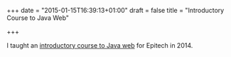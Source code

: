 +++
date = "2015-01-15T16:39:13+01:00"
draft = false
title = "Introductory Course to Java Web"

+++

I taught an [introductory course to Java web](https://bitbucket.org/mirlitone/java101-epitech) for Epitech in 2014.

